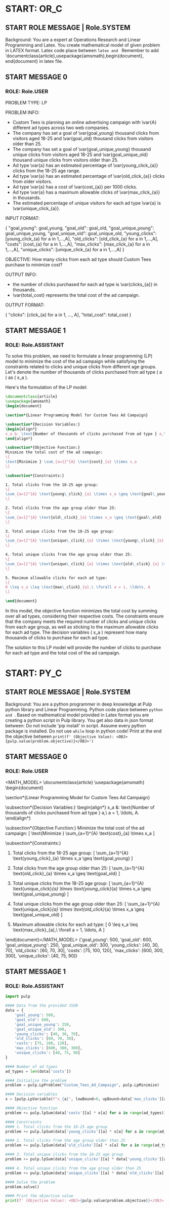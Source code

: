 # START: OR_C 
## START ROLE MESSAGE | Role.SYSTEM 
Background: You are a expert at Operations Research and Linear Programming and Latex. You create mathematical model of given problem in LATEX format. Latex code place between ```latex and ``` Remember to add 'documentclass{article},usepackage{amsmath},begin{document}, end{document} in latex file. 
## START MESSAGE 0 
### ROLE: Role.USER
<DESCRIPTION>
PROBLEM TYPE: LP

PROBLEM INFO:

- Custom Tees is planning an online advertising campaign with \var{A} different ad types across two web companies.
- The company has set a goal of \var{goal_young} thousand clicks from visitors aged 18-25 and \var{goal_old} thousand clicks from visitors older than 25.
- The company has set a goal of \var{goal_unique_young} thousand unique clicks from visitors aged 18-25 and \var{goal_unique_old} thousand unique clicks from visitors older than 25.
- Ad type \var{a} has an estimated percentage of \var{young_click_{a}} clicks from the 18-25 age range.
- Ad type \var{a} has an estimated percentage of \var{old_click_{a}} clicks from older visitors.
- Ad type \var{a} has a cost of \var{cost_{a}} per 1000 clicks.
- Ad type \var{a} has a maximum allowable clicks of \var{max_click_{a}} in thousands.
- The estimated percentage of unique visitors for each ad type \var{a} is \var{unique_click_{a}}.

INPUT FORMAT: 

{
    "goal_young": goal_young,
    "goal_old": goal_old,
    "goal_unique_young": goal_unique_young,
    "goal_unique_old": goal_unique_old,
    "young_clicks": [young_click_{a} for a in 1,...,A],
    "old_clicks": [old_click_{a} for a in 1,...,A],
    "costs": [cost_{a} for a in 1,...,A],
    "max_clicks": [max_click_{a} for a in 1,...,A],
    "unique_clicks": [unique_click_{a} for a in 1,...,A]
}

OBJECTIVE: How many clicks from each ad type should Custom Tees purchase to minimize cost?

OUTPUT INFO:

- the number of clicks purchased for each ad type is \var{clicks_{a}} in thousands.
- \var{total_cost} represents the total cost of the ad campaign.

OUTPUT FORMAT:

{
    "clicks": [click_{a} for a in 1, ..., A],
    "total_cost": total_cost
}
</DESCRIPTION>


## START MESSAGE 1 
### ROLE: Role.ASSISTANT
To solve this problem, we need to formulate a linear programming (LP) model to minimize the cost of the ad campaign while satisfying the constraints related to clicks and unique clicks from different age groups. Let's denote the number of thousands of clicks purchased from ad type \( a \) as \( x_a \).

Here's the formulation of the LP model:

```latex
\documentclass{article}
\usepackage{amsmath}
\begin{document}

\section*{Linear Programming Model for Custom Tees Ad Campaign}

\subsection*{Decision Variables:}
\begin{align*}
x_a &: \text{Number of thousands of clicks purchased from ad type } a,\ a = 1, \ldots, A.
\end{align*}

\subsection*{Objective Function:}
Minimize the total cost of the ad campaign:
\[
\text{Minimize } \sum_{a=1}^{A} \text{cost}_{a} \times x_a
\]

\subsection*{Constraints:}

1. Total clicks from the 18-25 age group:
\[
\sum_{a=1}^{A} \text{young\_click}_{a} \times x_a \geq \text{goal\_young}
\]

2. Total clicks from the age group older than 25:
\[
\sum_{a=1}^{A} \text{old\_click}_{a} \times x_a \geq \text{goal\_old}
\]

3. Total unique clicks from the 18-25 age group:
\[
\sum_{a=1}^{A} \text{unique\_click}_{a} \times \text{young\_click}_{a} \times x_a \geq \text{goal\_unique\_young}
\]

4. Total unique clicks from the age group older than 25:
\[
\sum_{a=1}^{A} \text{unique\_click}_{a} \times \text{old\_click}_{a} \times x_a \geq \text{goal\_unique\_old}
\]

5. Maximum allowable clicks for each ad type:
\[
0 \leq x_a \leq \text{max\_click}_{a},\ \forall a = 1, \ldots, A
\]

\end{document}
```

In this model, the objective function minimizes the total cost by summing over all ad types, considering their respective costs. The constraints ensure that the company meets the required number of clicks and unique clicks from each age group, as well as sticking to the maximum allowable clicks for each ad type. The decision variables \( x_a \) represent how many thousands of clicks to purchase for each ad type.

The solution to this LP model will provide the number of clicks to purchase for each ad type and the total cost of the ad campaign.

# START: PY_C 
## START ROLE MESSAGE | Role.SYSTEM 
Background: You are a python programmer in deep knowledge at Pulp python library and Linear Programming. Python code place between ```python and ```. Based on mathematical model provided in Latex format you are creating a python script in Pulp library. You get also data in json format between: <DATA></DATA> Do not include 'pip install' in script. Assume every python package is installed. Do not use `while` loop in python code! Print at the end the objective between <OBJ></OBJ> `print(f' (Objective Value): <OBJ>{pulp.value(problem.objective)}</OBJ>')` 
## START MESSAGE 0 
### ROLE: Role.USER
<MATH_MODEL>
\documentclass{article}
\usepackage{amsmath}
\begin{document}

\section*{Linear Programming Model for Custom Tees Ad Campaign}

\subsection*{Decision Variables:}
\begin{align*}
x_a &: \text{Number of thousands of clicks purchased from ad type } a,\ a = 1, \ldots, A.
\end{align*}

\subsection*{Objective Function:}
Minimize the total cost of the ad campaign:
\[
\text{Minimize } \sum_{a=1}^{A} \text{cost}_{a} \times x_a
\]

\subsection*{Constraints:}

1. Total clicks from the 18-25 age group:
\[
\sum_{a=1}^{A} \text{young\_click}_{a} \times x_a \geq \text{goal\_young}
\]

2. Total clicks from the age group older than 25:
\[
\sum_{a=1}^{A} \text{old\_click}_{a} \times x_a \geq \text{goal\_old}
\]

3. Total unique clicks from the 18-25 age group:
\[
\sum_{a=1}^{A} \text{unique\_click}_{a} \times \text{young\_click}_{a} \times x_a \geq \text{goal\_unique\_young}
\]

4. Total unique clicks from the age group older than 25:
\[
\sum_{a=1}^{A} \text{unique\_click}_{a} \times \text{old\_click}_{a} \times x_a \geq \text{goal\_unique\_old}
\]

5. Maximum allowable clicks for each ad type:
\[
0 \leq x_a \leq \text{max\_click}_{a},\ \forall a = 1, \ldots, A
\]

\end{document}</MATH_MODEL>
<DATA>
{'goal_young': 500, 'goal_old': 600, 'goal_unique_young': 250, 'goal_unique_old': 300, 'young_clicks': [40, 30, 70], 'old_clicks': [60, 70, 30], 'costs': [75, 100, 120], 'max_clicks': [600, 300, 300], 'unique_clicks': [40, 75, 90]}</DATA>


## START MESSAGE 1 
### ROLE: Role.ASSISTANT
```python
import pulp

#### Data from the provided JSON
data = {
    'goal_young': 500,
    'goal_old': 600,
    'goal_unique_young': 250,
    'goal_unique_old': 300,
    'young_clicks': [40, 30, 70],
    'old_clicks': [60, 70, 30],
    'costs': [75, 100, 120],
    'max_clicks': [600, 300, 300],
    'unique_clicks': [40, 75, 90]
}

#### Number of ad types
ad_types = len(data['costs'])

#### Initialize the problem
problem = pulp.LpProblem("Custom_Tees_Ad_Campaign", pulp.LpMinimize)

#### Decision variables
x = [pulp.LpVariable(f"x_{a}", lowBound=0, upBound=data['max_clicks'][a], cat='Continuous') for a in range(ad_types)]

#### Objective function
problem += pulp.lpSum(data['costs'][a] * x[a] for a in range(ad_types))

#### Constraints
#### 1. Total clicks from the 18-25 age group
problem += pulp.lpSum(data['young_clicks'][a] * x[a] for a in range(ad_types)) >= data['goal_young']

#### 2. Total clicks from the age group older than 25
problem += pulp.lpSum(data['old_clicks'][a] * x[a] for a in range(ad_types)) >= data['goal_old']

#### 3. Total unique clicks from the 18-25 age group
problem += pulp.lpSum(data['unique_clicks'][a] * data['young_clicks'][a] * x[a] for a in range(ad_types)) >= data['goal_unique_young']

#### 4. Total unique clicks from the age group older than 25
problem += pulp.lpSum(data['unique_clicks'][a] * data['old_clicks'][a] * x[a] for a in range(ad_types)) >= data['goal_unique_old']

#### Solve the problem
problem.solve()

#### Print the objective value
print(f' (Objective Value): <OBJ>{pulp.value(problem.objective)}</OBJ>')
```

